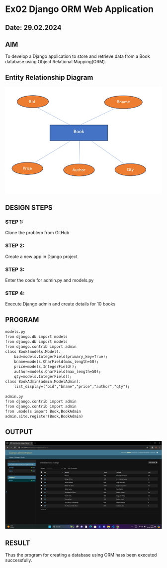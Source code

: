 # Ex02 Django ORM Web Application
## Date: 29.02.2024

## AIM
To develop a Django application to store and retrieve data from a Book database using Object Relational Mapping(ORM).

## Entity Relationship Diagram
![alt text](<Er exp2.png>)

## DESIGN STEPS

### STEP 1:
Clone the problem from GitHub

### STEP 2:
Create a new app in Django project

### STEP 3:
Enter the code for admin.py and models.py

### STEP 4:
Execute Django admin and create details for 10 books

## PROGRAM
```
models.py
from django.db import models
from django.db import models
from django.contrib import admin
class Book(models.Model):
	bid=models.IntegerField(primary_key=True);
	bname=models.CharField(max_length=50);
	price=models.IntegerField();
	author=models.CharField(max_length=50);
	qty=models.IntegerField();
class BookAdmin(admin.ModelAdmin):
	list_display=("bid","bname","price","author","qty");

admin.py
from django.contrib import admin
from django.contrib import admin
from .models import Book,BookAdmin
admin.site.register(Book,BookAdmin)
```

## OUTPUT
![alt text](<Output exp2.png>)

## RESULT
Thus the program for creating a database using ORM hass been executed successfully.